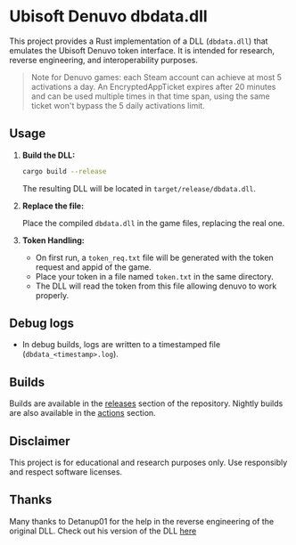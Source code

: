 # Ubisoft Denuvo dbdata.dll

This project provides a Rust implementation of a DLL (`dbdata.dll`) that emulates the Ubisoft Denuvo token interface. It is intended for research, reverse engineering, and interoperability purposes.

> Note for Denuvo games: each Steam account can achieve at most 5 activations a day. An EncryptedAppTicket expires after 20 minutes and can be used multiple times in that time span, using the same ticket won't bypass the 5 daily activations limit.

## Usage

1. **Build the DLL:**

   ```sh
   cargo build --release
   ```

   The resulting DLL will be located in `target/release/dbdata.dll`.

2. **Replace the file:**

   Place the compiled `dbdata.dll` in the game files, replacing the real one. 

3. **Token Handling:**

   - On first run, a `token_req.txt` file will be generated with the token request and appid of the game.
   - Place your token in a file named `token.txt` in the same directory.
   - The DLL will read the token from this file allowing denuvo to work properly.

## Debug logs

- In debug builds, logs are written to a timestamped file (`dbdata_<timestamp>.log`).

## Builds

Builds are available in the [releases](https://github.com/denuvosanctuary/ubi-dbdata/releases) section of the repository. Nightly builds are also available in the [actions](https://github.com/denuvosanctuary/ubi-dbdata/actions) section.

## Disclaimer

This project is for educational and research purposes only. Use responsibly and respect software licenses.

## Thanks

Many thanks to Detanup01 for the help in the reverse engineering of the original DLL. Check out his version of the DLL [here](https://github.com/Detanup01/UplayServer)
